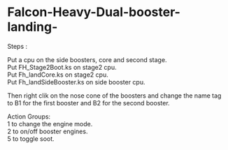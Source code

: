 # Falcon-Heavy-Dual-booster-landing-

Steps : 

Put a cpu on the side boosters, core and second stage.  
Put FH_Stage2Boot.ks on stage2 cpu.    
Put Fh_landCore.ks on stage2 cpu.    
Put Fh_landSideBooster.ks on side booster cpu. 

Then right clik on the nose cone of the boosters and change the name tag to B1 for the first booster and B2 for the second booster.

Action Groups:  
1 to change the engine mode.  
2 to on/off booster engines.   
5 to toggle soot.  
